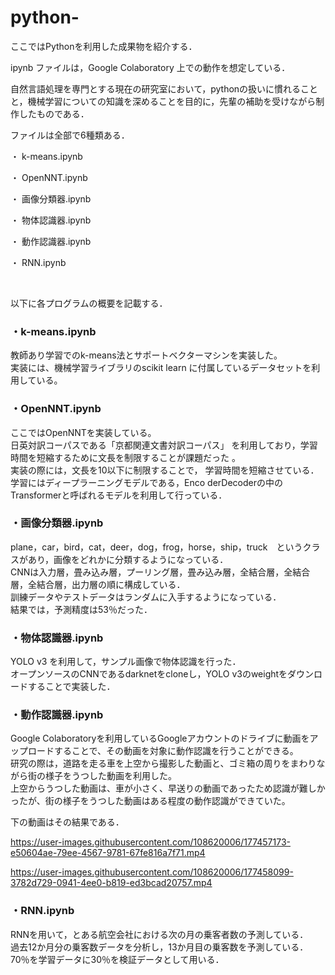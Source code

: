 # python-
ここではPythonを利用した成果物を紹介する．

ipynb ファイルは，Google Colaboratory 上での動作を想定している．

自然言語処理を専門とする現在の研究室において，pythonの扱いに慣れることと，機械学習についての知識を深めることを目的に，先輩の補助を受けながら制作したものである．

ファイルは全部で6種類ある．

・
k-means.ipynb

・
OpenNNT.ipynb

・
画像分類器.ipynb

・
物体認識器.ipynb

・
動作認識器.ipynb

・
RNN.ipynb

<br>

以下に各プログラムの概要を記載する．


### ・k-means.ipynb

教師あり学習でのk-means法とサポートベクターマシンを実装した。<br>実装には、機械学習ライブラリのscikit learn に付属しているデータセットを利用している。


### ・OpenNNT.ipynb

ここではOpenNNTを実装している。
<br>日英対訳コーパスである「京都関連文書対訳コーパス」
を利用しており，学習時間を短縮するために文長を制限することが課題だった 。
<br>実装の際には，文長を10以下に制限することで， 学習時間を短縮させている．<br>学習にはディープラーニングモデルである，Enco derDecoderの中のTransformerと呼ばれるモデルを利用して行っている． 

### ・画像分類器.ipynb

plane，car，bird，cat，deer，dog，frog，horse，ship，truck　というクラスがあり，画像をどれかに分類するようになっている．<br>CNNは入力層，畳み込み層，プーリング層，畳み込み層，全結合層，全結合層，全結合層，出力層の順に構成している．<br>訓練データやテストデータはランダムに入手するようになっている．<br>結果では，予測精度は53％だった．


### ・物体認識器.ipynb

YOLO v3 を利用して，サンプル画像で物体認識を行った．<br>オープンソースのCNNであるdarknetをcloneし，YOLO v3のweightをダウンロードすることで実装した．


### ・動作認識器.ipynb

Google Colaboratoryを利用しているGoogleアカウントのドライブに動画をアップロードすることで、その動画を対象に動作認識を行うことができる。<br>研究の際は，道路を走る車を上空から撮影した動画と、ゴミ箱の周りをまわりながら街の様子をうつした動画を利用した。<br>上空からうつした動画は、車が小さく、早送りの動画であったため認識が難しかったが、街の様子をうつした動画はある程度の動作認識ができていた。

下の動画はその結果である．



https://user-images.githubusercontent.com/108620006/177457173-e50604ae-79ee-4567-9781-67fe816a7f71.mp4



https://user-images.githubusercontent.com/108620006/177458099-3782d729-0941-4ee0-b819-ed3bcad20757.mp4





### ・RNN.ipynb

RNNを用いて，とある航空会社における次の月の乗客者数の予測している．<br>過去12か月分の乗客数データを分析し，13か月目の乗客数を予測している．<br>70％を学習データに30％を検証データとして用いる．




